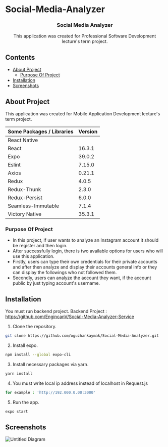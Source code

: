 # Social-Media-Analyzer

<p align="center">
  <h3 align="center">Social Media Analyzer</h3>
  <p align="center">
    This application was created for Professional Software Development lecture's term project.
  </p>
</p>

<!-- Contents -->

## Contents

- [About Project](#about-project)
  - [Purpose Of Project](#purpose-of-project)
- [Installation](#installation)
- [Screenshots](#screenshots)

## About Project

This application was created for Mobile Application Development lecture's term project.



| Some Packages / Libraries | Version |    
| ------------------------- | ------- |       
| React Native              |         |       
| React                     | 16.3.1  |
| Expo                      | 39.0.2  |
| Eslint                    | 7.15.0  |
| Axios                     | 0.21.1  |
| Redux                     | 4.0.5   |
| Redux-Thunk               | 2.3.0   |
| Redux-Persist             | 6.0.0   |
| Seamless-Immutable        | 7.1.4   |
| Victory Native            | 35.3.1  |


### Purpose Of Project

- In this project, if user wants to analyze an Instagram account it should be register and then login.
- After successfully login, there is two available options for users who will use this application.
- Firstly, users can type their own credentials for their private accounts and after then analyze and display their accounts general info or they can display the followings who not followed them.
- Secondly, users can analyze the account they want, if the account public by just typing account's username.

## Installation

You must run backend project.
Backend Project : https://github.com/EngincanV/Social-Media-Analyzer-Service

1. Clone the repository.

```sh
git clone https://github.com/oguzhankaymak/Social-Media-Analyzer.git
```

2. Install expo.

```sh
npm install --global expo-cli
```

3. Install necessary packages via yarn.

```sh
yarn install
```

4. You must write local ip address instead of localhost in Request.js

```sh
for example : 'http://192.000.0.00:3000'
```

5. Run the app.

```sh
expo start
```

<!-- MARKDOWN LINKS & IMAGES -->

[build-shield]: https://img.shields.io/badge/build-passing-brightgreen.svg?style=flat-square
[contributors-shield]: https://img.shields.io/badge/contributors-2-orange.svg?style=flat-square
[license-shield]: https://img.shields.io/badge/license-MIT-blue.svg?style=flat-square
[license-url]: https://choosealicense.com/licenses/mit

## Screenshots

![Untitled Diagram](https://user-images.githubusercontent.com/36153454/107496801-d5286380-6ba2-11eb-8ca6-03f22fe832fe.png)

